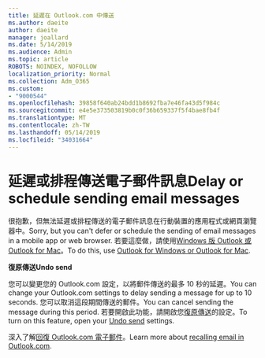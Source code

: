 ```yaml
---
title: 延遲在 Outlook.com 中傳送
ms.author: daeite
author: daeite
manager: joallard
ms.date: 5/14/2019
ms.audience: Admin
ms.topic: article
ROBOTS: NOINDEX, NOFOLLOW
localization_priority: Normal
ms.collection: Adm_O365
ms.custom:
- "9000544"
ms.openlocfilehash: 39858f640ab24bdd1b8692fba7e46fa43d5f984c
ms.sourcegitcommit: e4e5e373503819b0c0f36b659337f5f4bae8fb4f
ms.translationtype: MT
ms.contentlocale: zh-TW
ms.lasthandoff: 05/14/2019
ms.locfileid: "34031664"
---
```

# <a name="delay-or-schedule-sending-email-messages"></a><span data-ttu-id="1578c-102">延遲或排程傳送電子郵件訊息</span><span class="sxs-lookup"><span data-stu-id="1578c-102">Delay or schedule sending email messages</span></span>

<span data-ttu-id="1578c-103">很抱歉，但無法延遲或排程傳送的電子郵件訊息在行動裝置的應用程式或網頁瀏覽器中。</span><span class="sxs-lookup"><span data-stu-id="1578c-103">Sorry, but you can't defer or schedule the sending of email messages in a mobile app or web browser.</span></span> <span data-ttu-id="1578c-104">若要這麼做，請使用[Windows 版 Outlook 或 Outlook for Mac](https://products.office.com/outlook/email-and-calendar-software-microsoft-outlook)。</span><span class="sxs-lookup"><span data-stu-id="1578c-104">To do this, use [Outlook for Windows or Outlook for Mac](https://products.office.com/outlook/email-and-calendar-software-microsoft-outlook).</span></span>

<span data-ttu-id="1578c-105">**復原傳送**</span><span class="sxs-lookup"><span data-stu-id="1578c-105">**Undo send**</span></span>

<span data-ttu-id="1578c-106">您可以變更您的 Outlook.com 設定，以將郵件傳送的最多 10 秒的延遲。</span><span class="sxs-lookup"><span data-stu-id="1578c-106">You can change your Outlook.com settings to delay sending a message for up to 10 seconds.</span></span> <span data-ttu-id="1578c-107">您可以取消這段期間傳送的郵件。</span><span class="sxs-lookup"><span data-stu-id="1578c-107">You can cancel sending the message during this period.</span></span> <span data-ttu-id="1578c-108">若要開啟此功能，請開啟您[復原傳送](https://outlook.live.com/mail/options/mail/messageContent/undoSend)的設定。</span><span class="sxs-lookup"><span data-stu-id="1578c-108">To turn on this feature, open your [Undo send](https://outlook.live.com/mail/options/mail/messageContent/undoSend) settings.</span></span>

<span data-ttu-id="1578c-109">深入了解[回復 Outlook.com 電子郵件](https://support.office.com/article/c069ddde-5282-4085-8f4c-d7b133324f8a)。</span><span class="sxs-lookup"><span data-stu-id="1578c-109">Learn more about [recalling email in Outlook.com](https://support.office.com/article/c069ddde-5282-4085-8f4c-d7b133324f8a).</span></span>